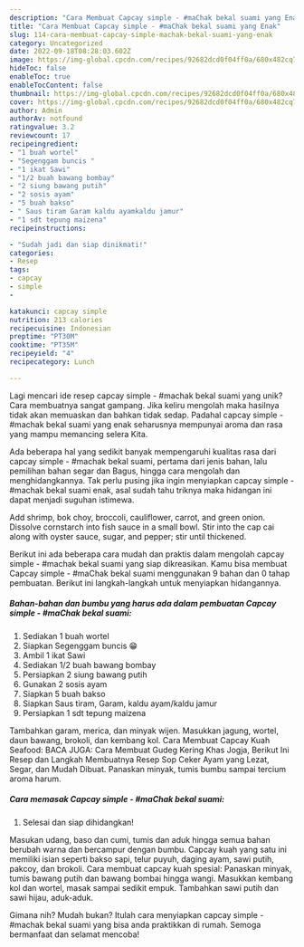 ```yaml
---
description: "Cara Membuat Capcay simple - #maChak bekal suami yang Enak"
title: "Cara Membuat Capcay simple - #maChak bekal suami yang Enak"
slug: 114-cara-membuat-capcay-simple-machak-bekal-suami-yang-enak
category: Uncategorized
date: 2022-09-18T08:28:03.602Z
image: https://img-global.cpcdn.com/recipes/92682dcd0f04ff0a/680x482cq70/capcay-simple-machak-bekal-suami-foto-resep-utama.jpg
hideToc: false
enableToc: true
enableTocContent: false
thumbnail: https://img-global.cpcdn.com/recipes/92682dcd0f04ff0a/680x482cq70/capcay-simple-machak-bekal-suami-foto-resep-utama.jpg
cover: https://img-global.cpcdn.com/recipes/92682dcd0f04ff0a/680x482cq70/capcay-simple-machak-bekal-suami-foto-resep-utama.jpg
author: Admin
authorAv: notfound
ratingvalue: 3.2
reviewcount: 17
recipeingredient:
- "1 buah wortel"
- "Segenggam buncis "
- "1 ikat Sawi"
- "1/2 buah bawang bombay"
- "2 siung bawang putih"
- "2 sosis ayam"
- "5 buah bakso"
- " Saus tiram Garam kaldu ayamkaldu jamur"
- "1 sdt tepung maizena"
recipeinstructions:

- "Sudah jadi dan siap dinikmati!"
categories:
- Resep
tags:
- capcay
- simple
- 

katakunci: capcay simple  
nutrition: 213 calories
recipecuisine: Indonesian
preptime: "PT30M"
cooktime: "PT35M"
recipeyield: "4"
recipecategory: Lunch

---
```





Lagi mencari ide resep capcay simple - #machak bekal suami yang unik? Cara membuatnya sangat gampang. Jika keliru mengolah maka hasilnya tidak akan memuaskan dan bahkan tidak sedap. Padahal capcay simple - #machak bekal suami yang enak seharusnya mempunyai aroma dan rasa yang mampu memancing selera Kita.





Ada beberapa hal yang sedikit banyak mempengaruhi kualitas rasa dari capcay simple - #machak bekal suami, pertama dari jenis bahan, lalu pemilihan bahan segar dan Bagus, hingga cara mengolah dan menghidangkannya. Tak perlu pusing jika ingin menyiapkan capcay simple - #machak bekal suami enak,      asal sudah tahu triknya maka hidangan ini dapat menjadi suguhan istimewa.














Add shrimp, bok choy, broccoli, cauliflower, carrot, and green onion. Dissolve cornstarch into fish sauce in a small bowl. Stir into the cap cai along with oyster sauce, sugar, and pepper; stir until thickened.






Berikut ini ada beberapa cara mudah dan praktis dalam mengolah capcay simple - #machak bekal suami yang siap dikreasikan. Kamu bisa membuat Capcay simple - #maChak bekal suami menggunakan 9 bahan dan 0 tahap pembuatan. Berikut ini langkah-langkah untuk menyiapkan hidangannya.

<!--inarticleads1-->

##### Bahan-bahan dan bumbu yang harus ada dalam pembuatan Capcay simple - #maChak bekal suami:

1. Sediakan 1 buah wortel
1. Siapkan Segenggam buncis 😁
1. Ambil 1 ikat Sawi
1. Sediakan 1/2 buah bawang bombay
1. Persiapkan 2 siung bawang putih
1. Gunakan 2 sosis ayam
1. Siapkan 5 buah bakso
1. Siapkan  Saus tiram, Garam, kaldu ayam/kaldu jamur
1. Persiapkan 1 sdt tepung maizena


Tambahkan garam, merica, dan minyak wijen. Masukkan jagung, wortel, daun bawang, brokoli, dan kembang kol. Cara Membuat Capcay Kuah Seafood: BACA JUGA: Cara Membuat Gudeg Kering Khas Jogja, Berikut Ini Resep dan Langkah Membuatnya Resep Sop Ceker Ayam yang Lezat, Segar, dan Mudah Dibuat. Panaskan minyak, tumis bumbu sampai tercium aroma harum. 

<!--inarticleads2-->

##### Cara memasak Capcay simple - #maChak bekal suami:


1. Selesai dan siap dihidangkan!

Masukan udang, baso dan cumi, tumis dan aduk hingga semua bahan berubah warna dan bercampur dengan bumbu. Capcay kuah yang satu ini memiliki isian seperti bakso sapi, telur puyuh, daging ayam, sawi putih, pakcoy, dan brokoli. Cara membuat capcay kuah spesial: Panaskan minyak, tumis bawang putih dan bawang bombai hingga wangi. Masukkan kembang kol dan wortel, masak sampai sedikit empuk. Tambahkan sawi putih dan sawi hijau, aduk-aduk. 

Gimana nih? Mudah bukan? Itulah cara menyiapkan capcay simple - #machak bekal suami yang bisa anda praktikkan di rumah. Semoga bermanfaat dan selamat mencoba!
